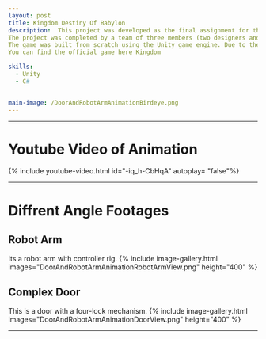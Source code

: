 ```yaml
---
layout: post
title: Kingdom Destiny Of Babylon 
description:  This project was developed as the final assignment for the "Game Design Studio 2" course in the 2nd year of the Digital Game Design Department at Istinye University. It is a reinterpretation and complete remake of an existing game, created with a new perspective.
The project was completed by a team of three members (two designers and one programmer) over a period of two weeks. Inspired by the Kingdom game series, it was developed as if it were a DLC for Kingdom Two Crowns, strictly for educational purposes. There is absolutely no intention of making any profit from this project.
The game was built from scratch using the Unity game engine. Due to the short development time, it may contain some bugs, but it is fully playable.
You can find the official game here Kingdom

skills: 
  - Unity
  - C#


main-image: /DoorAndRobotArmAnimationBirdeye.png
---
```


---
# Youtube Video of Animation
{% include youtube-video.html id="-iq_h-CbHqA" autoplay= "false"%}

---

# Diffrent Angle Footages
## Robot Arm
Its a robot arm with controller rig.
{% include image-gallery.html images="DoorAndRobotArmAnimationRobotArmView.png" height="400" %} 

## Complex Door
This is a door with a four-lock mechanism.
{% include image-gallery.html images="DoorAndRobotArmAnimationDoorView.png" height="400" %} 

---

<!-- # Header 1 
Used for the title (already generated automatically at the top)
## Header 2  
Use this for the header of each section
### Header 3 
Use this to have subsection if needed


## Embedding images 
### External images
{% include image-gallery.html images="https://live.staticflickr.com/65535/52821641477_d397e56bc4_k.jpg, https://live.staticflickr.com/65535/52822650673_f074b20d90_k.jpg" height="400"%}
<span style="font-size: 10px">"Starship Test Flight Mission" from https://www.flickr.com/photos/spacex/52821641477/</span>  
You can put in multiple entries. All images will be at a fixed height in the same row. With smaller window, they will switch to columns.  

### Embeed images
{% include image-gallery.html images="project2.jpg" height="400" %} 
place the images in project folder/images then update the file path.   


## Embedding youtube video
The second video has the autoplay on. copy and paste the 11-digit id found in the url link. <br>
*Example* : https://www.youtube.com/watch?v={**MhVw-MHGv4s**}&ab_channel=engineerguy
{% include youtube-video.html id="MhVw-MHGv4s" autoplay= "false"%}
{% include youtube-video.html id="XGC31lmdS6s" autoplay = "true" %}

you can also set up custom size by specifying the width (the aspect ratio has been set to 16/9). The default size is 560 pixels x 315 pixels.  

The width of the video below. Regardless of initial width, all the videos is responsive and will fit within the smaller screen.
{% include youtube-video.html id="tGCdLEQzde0" autoplay = "false" width= "900px" %}  

<br>

## Adding a hozontal line
---

## Starting a new line
leave two spaces "  " at the end or enter <br>

## Adding bold text
this is how you input **bold text**

## Adding italic text
Italicized text is the *cat's meow*.

## Adding ordered list
1. First item
2. Second item
3. Third item
4. Fourth item

## Adding unordered list
- First item
- Second item
- Third item
- Fourth item

## Adding code block
```ruby
def hello_world
  puts "Hello, World!"
end
```

```python
def start()
  print("time to start!")
```

```javascript
let x = 1;
if (x === 1) {
  let x = 2;
  console.log(x);
}
console.log(x);

```

## Adding external links
[Wikipedia](https://en.wikipedia.org)


## Adding block quote
> A blockquote would look great if you need to highlight something


## Adding table 

| Header 1 | Header 2 |
|----------|----------|
| Row 1, Col 1 | Row 1, Col 2 |
| Row 2, Col 1 | Row 2, Col 2 |

make sure to leave aline betwen the table and the header -->


